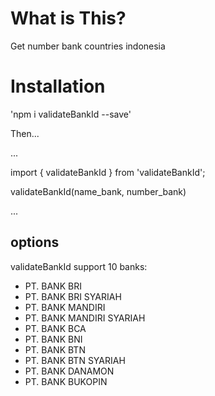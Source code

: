 # What is This?

Get number bank countries indonesia

# Installation

'npm i validateBankId --save'

Then...

...

import { validateBankId } from 'validateBankId';

validateBankId(name_bank, number_bank)

...

## options

validateBankId support 10 banks:
* PT. BANK BRI
* PT. BANK BRI SYARIAH
* PT. BANK MANDIRI
* PT. BANK MANDIRI SYARIAH
* PT. BANK BCA
* PT. BANK BNI
* PT. BANK BTN
* PT. BANK BTN SYARIAH
* PT. BANK DANAMON
* PT. BANK BUKOPIN